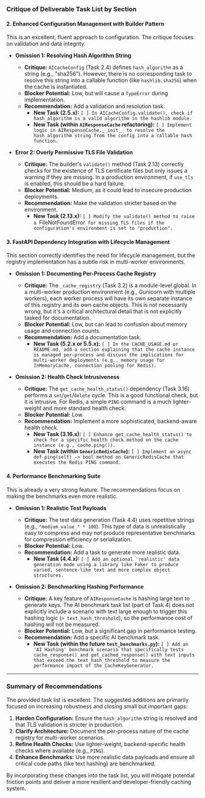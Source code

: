 ### Critique of Deliverable Task List by Section

#### 2. Enhanced Configuration Management with Builder Pattern

This is an excellent, fluent approach to configuration. The critique focuses on validation and data integrity.

* **Omission 1: Resolving Hash Algorithm String**
    * **Critique:** `AICacheConfig` (Task 2.4) defines `hash_algorithm` as a string (e.g., "sha256"). However, there is no corresponding task to resolve this string into a callable function (like `hashlib.sha256`) when the cache is instantiated.
    * **Blocker Potential:** Low, but will cause a `TypeError` during implementation.
    * **Recommendation:** Add a validation and resolution task.
        * **New Task (2.5.x):** `[ ] In AICacheConfig.validate(), check if hash_algorithm is a valid algorithm in the hashlib module.`
        * **New Task (within `AIResponseCache` refactoring):** `[ ] Implement logic in AIResponseCache.__init__ to resolve the hash_algorithm string from the config into a callable hash function.`

* **Error 2: Overly Permissive TLS File Validation**
    * **Critique:** The builder's `validate()` method (Task 2.13) correctly checks for the existence of TLS certificate files but only issues a warning if they are missing. In a production environment, if `use_tls` is enabled, this should be a hard failure.
    * **Blocker Potential:** Medium, as it could lead to insecure production deployments.
    * **Recommendation:** Make the validation stricter based on the environment.
        * **New Task (2.13.x):** `[ ] Modify the validate() method to raise a `FileNotFoundError` for missing TLS files if the configuration's environment is set to "production".`

#### 3. FastAPI Dependency Integration with Lifecycle Management

This section correctly identifies the need for lifecycle management, but the registry implementation has a subtle risk in multi-worker environments.

* **Omission 1: Documenting Per-Process Cache Registry**
    * **Critique:** The `_cache_registry` (Task 3.2) is a module-level global. In a multi-worker production environment (e.g., Gunicorn with multiple workers), each worker process will have its own separate instance of this registry and its own cache objects. This is not necessarily wrong, but it's a critical architectural detail that is not explicitly tasked for documentation.
    * **Blocker Potential:** Low, but can lead to confusion about memory usage and connection counts.
    * **Recommendation:** Add a documentation task.
        * **New Task (5.2.x or 5.5.x):** `[ ] In the CACHE_USAGE.md or README.md, add a section explaining that the cache instance is managed per-process and discuss the implications for multi-worker deployments (e.g., memory usage for InMemoryCache, connection pooling for Redis).`

* **Omission 2: Health Check Intrusiveness**
    * **Critique:** The `get_cache_health_status()` dependency (Task 3.16) performs a `set`/`get`/`delete` cycle. This is a good functional check, but it is intrusive. For Redis, a simple `PING` command is a much lighter-weight and more standard health check.
    * **Blocker Potential:** Low.
    * **Recommendation:** Implement a more sophisticated, backend-aware health check.
        * **New Task (3.16.x):** `[ ] Enhance get_cache_health_status() to check for a specific health check method on the cache instance (e.g., cache.ping()).`
        * **New Task (within `GenericRedisCache`):** `[ ] Implement an async def ping(self) -> bool method on GenericRedisCache that executes the Redis PING command.`

#### 4. Performance Benchmarking Suite

This is already a very strong feature. The recommendations focus on making the benchmarks even more realistic.

* **Omission 1: Realistic Test Payloads**
    * **Critique:** The test data generation (Task 4.4) uses repetitive strings (e.g., `"medium_value_" * 100`). This type of data is unrealistically easy to compress and may not produce representative benchmarks for compression efficiency or serialization.
    * **Blocker Potential:** Low.
    * **Recommendation:** Add a task to generate more realistic data.
        * **New Task (4.4.x):** `[ ] Add an optional 'realistic' data generation mode using a library like Faker to produce varied, sentence-like text and more complex object structures.`

* **Omission 2: Benchmarking Hashing Performance**
    * **Critique:** A key feature of `AIResponseCache` is hashing large text to generate keys. The AI benchmark task list (part of Task 4) does not explicitly include a scenario with text large enough to trigger this hashing logic (`> text_hash_threshold`), so the performance cost of hashing will not be measured.
    * **Blocker Potential:** Low, but a significant gap in performance testing.
    * **Recommendation:** Add a specific AI benchmark task.
        * **New Task (within the future `test_benchmarks.py`):** `[ ] Add an 'AI Hashing' benchmark scenario that specifically tests cache_response() and get_cached_response() with text inputs that exceed the text_hash_threshold to measure the performance impact of the CacheKeyGenerator.`

***

### Summary of Recommendations

The provided task list is excellent. The suggested additions are primarily focused on increasing robustness and closing small but important gaps:

1.  **Harden Configuration:** Ensure the `hash_algorithm` string is resolved and that TLS validation is stricter in production.
2.  **Clarify Architecture:** Document the per-process nature of the cache registry for multi-worker scenarios.
3.  **Refine Health Checks:** Use lighter-weight, backend-specific health checks where available (e.g., `PING`).
4.  **Enhance Benchmarks:** Use more realistic data payloads and ensure all critical code paths (like text hashing) are benchmarked.

By incorporating these changes into the task list, you will mitigate potential friction points and deliver a more resilient and developer-friendly caching system.